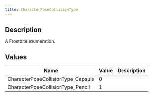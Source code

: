 ```yaml
---
title: CharacterPoseCollisionType
---
```

## Description

A Frostbite enumeration.

## Values

| Name                                | Value | Description |
| ----------------------------------- | ----- | ----------- |
| CharacterPoseCollisionType\_Capsule | 0     |             |
| CharacterPoseCollisionType\_Pencil  | 1     |             |
